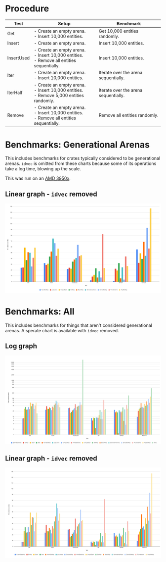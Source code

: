 # Procedure
  
| Test       | Setup                                                                                        | Benchmark                            |
|------------|----------------------------------------------------------------------------------------------|--------------------------------------|
| Get        | - Create an empty arena.<br>- Insert 10,000 entities.                                        | Get 10,000 entities randomly.        |
| Insert     | - Create an empty arena.                                                                     | Insert 10,000 entities.              |
| InsertUsed | - Create an empty arena.<br>- Insert 10,000 entities.<br>- Remove all entities sequentially. | Insert 10,000 entities.              |
| Iter       | - Create an empty arena.<br>- Insert 10,000 entities.                                        | Iterate over the arena sequentially. |
| IterHalf   | - Create an empty arena.<br>- Insert 10,000 entities.<br>- Remove 5,000 entities randomly.   | Iterate over the arena sequentially. |
| Remove     | - Create an empty arena.<br>- Insert 10,000 entities.<br>- Remove all entities sequentially. | Remove all entities randomly.        |

# Benchmarks: Generational Arenas
This includes benchmarks for crates typically considered to be generational arenas. `idvec` is
omitted from these charts because some of its operations take a log time, blowing up the scale.

This was run on an [AMD 3950x](https://www.amd.com/en/products/cpu/amd-ryzen-9-3950x).

## Linear graph - `idvec` removed
![](images/bench_gen_linear.png)

# Benchmarks: All
This includes benchmarks for things that aren't considered generational arenas. A sperate chart is
available with `idvec` removed.

## Log graph
![](images/bench_all_log.png)

## Linear graph - `idvec` removed
![](images/bench_all_linear.png)